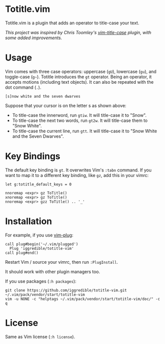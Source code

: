 # Totitle.vim

Totitle.vim is a plugin that adds an operator to title-case your text. 

*This project was inspired by Chris Toomley's [vim-title-case](https://github.com/christoomey/vim-title-case) plugin, with some added improvements.*

# Usage

Vim comes with three case operators: uppercase (`gU`), lowercase (`gu`), and toggle-case (`g~`). Totitle introduces the `gt` operator. Being an operator, it accepts motions (including text objects). It can also be repeated with the dot command (`.`).

```
[s]now white and the seven dwarves
```

Suppose that your cursor is on the letter s as shown above:
- To title-case the innerword, run `gtiw`. It will title-case it to "Snow".
- To title-case the next two words, run `gt2w`. It will title-case them to "Snow White".
- To title-case the current line, run `gtt`. It will title-case it to "Snow White and the Seven Dwarves".

# Key Bindings

The default key binding is `gt`. It overwrites Vim's `:tabn` command. If you want to map it to a different key binding, like `gz`, add this in your vimrc:

```
let g:totitle_default_keys = 0

nnoremap <expr> gz ToTitle()
xnoremap <expr> gz ToTitle()
nnoremap <expr> gzz ToTitle() .. '_'
```

# Installation

For example, if you use [vim-plug](https://github.com/junegunn/vim-plug):

```
call plug#begin('~/.vim/plugged')
  Plug 'iggredible/totitle-vim'
call plug#end()
```

Restart Vim / source your vimrc, then run `:PlugInstall`.

It should work with other plugin managers too.

If you use packages (`:h packages`):

```
git clone https://github.com/iggredible/totitle-vim.git ~/.vim/pack/vendor/start/totitle-vim
vim -u NONE -c "helptags ~/.vim/pack/vendor/start/totitle-vim/doc/" -c q
```

# License

Same as Vim license (`:h license`).
